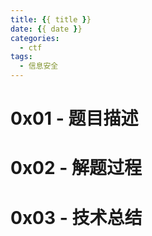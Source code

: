 ```yaml
---
title: {{ title }}
date: {{ date }}
categories: 
  - ctf
tags: 
  - 信息安全
---
```




# 0x01 - 题目描述



# 0x02 - 解题过程



# 0x03 - 技术总结

